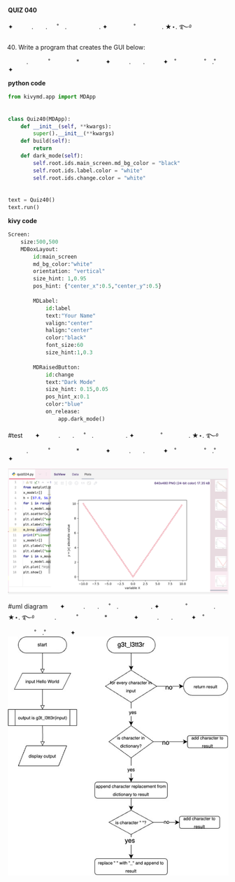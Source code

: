 **QUIZ 040** 

✦　　　.　　. 　 ˚　.　　　　　 . ✦　　　 　˚　　　　 . ★⋆. ࿐࿔ 

40. Write a program that creates the GUI below:


　　　.   　　˚　　 　　*　　 　　✦　　　.　　.　　　✦　˚ 　　　　 ˚　.˚　　　　✦

**python code**
```.py
from kivymd.app import MDApp


class Quiz40(MDApp):
    def __init__(self, **kwargs):
        super().__init__(**kwargs)
    def build(self):
        return
    def dark_mode(self):
        self.root.ids.main_screen.md_bg_color = "black"
        self.root.ids.label.color = "white"
        self.root.ids.change.color = "white"


text = Quiz40()
text.run()
```

**kivy code**


```.py
Screen:
    size:500,500
    MDBoxLayout:
        id:main_screen
        md_bg_color:"white"
        orientation: "vertical"
        size_hint: 1,0.95
        pos_hint: {"center_x":0.5,"center_y":0.5}

        MDLabel:
            id:label
            text:"Your Name"
            valign:"center"
            halign:"center"
            color:"black"
            font_size:60
            size_hint:1,0.3

        MDRaisedButton:
            id:change
            text:"Dark Mode"
            size_hint: 0.15,0.05
            pos_hint_x:0.1
            color:"blue"
            on_release:
                app.dark_mode()


```
#test　　✦　　　.　　. 　 ˚　.　　　　　 . ✦　　　 　˚　　　　 . ★⋆. ࿐࿔ 
　　　.   　　˚　　 　　*　　 　　✦　　　.　　.　　　✦　˚ 　　　　 ˚　.˚　　　　✦

![](https://github.com/marinamen/CS2023/blob/main/unit%202/quizzes/pictures/Screenshot%202023-11-18%20at%2014.14.57.png)

#uml diagram　　✦　　　.　　. 　 ˚　.　　　　　 . ✦　　　 　˚　　　　 . ★⋆. ࿐࿔ 
　　　.   　　˚　　 　　*　　 　　✦　　　.　　.　　　✦　˚ 　　　　 ˚　.˚　　　　✦
![](https://github.com/marinamen/CS2023/blob/main/unit%202/quizzes/pictures/quiz017.jpg)
